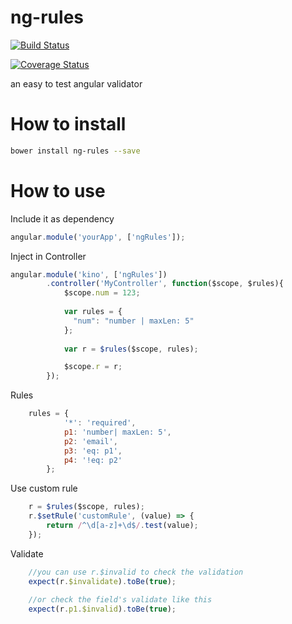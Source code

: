 # ng-rules

[![Build Status](https://travis-ci.org/kinogam/ng-rules.svg?branch=master)](https://travis-ci.org/kinogam/ng-rules)

[![Coverage Status](https://coveralls.io/repos/github/kinogam/ng-rules/badge.svg?branch=master)](https://coveralls.io/github/kinogam/ng-rules?branch=master)

an easy to test angular validator

# How to install

```sh 
bower install ng-rules --save
```

# How to use

Include it as dependency 
```javascript
angular.module('yourApp', ['ngRules']);
```


Inject in Controller
```javascript
angular.module('kino', ['ngRules'])
        .controller('MyController', function($scope, $rules){
            $scope.num = 123;
            
            var rules = {
              "num": "number | maxLen: 5"
            };
            
            var r = $rules($scope, rules);

            $scope.r = r;
        });
``` 



Rules
```javascript
    rules = {
            '*': 'required',
            p1: 'number| maxLen: 5',
            p2: 'email',
            p3: 'eq: p1',
            p4: '!eq: p2'
        };
```

Use custom rule
```javascript
    r = $rules($scope, rules);       
    r.$setRule('customRule', (value) => {
        return /^\d[a-z]+\d$/.test(value);
    });
```

Validate
```javascript
    //you can use r.$invalid to check the validation
    expect(r.$invalidate).toBe(true);
    
    //or check the field's validate like this
    expect(r.p1.$invalid).toBe(true);
```